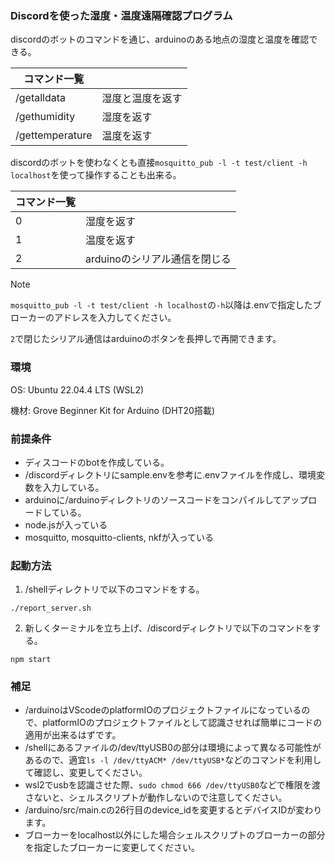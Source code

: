 ### Discordを使った湿度・温度遠隔確認プログラム
discordのボットのコマンドを通じ、arduinoのある地点の湿度と温度を確認できる。

|コマンド一覧||
|-|-|
|/getalldata|湿度と温度を返す|
|/gethumidity|湿度を返す|
|/gettemperature|温度を返す|

discordのボットを使わなくとも直接```mosquitto_pub -l -t test/client -h localhost```を使って操作することも出来る。

|コマンド一覧||
|-|-|
|0|湿度を返す|
|1|温度を返す|
|2|arduinoのシリアル通信を閉じる|

> [!NOTE]
> ```mosquitto_pub -l -t test/client -h localhost```の```-h```以降は.envで指定したブローカーのアドレスを入力してください。

```2```で閉じたシリアル通信はarduinoのボタンを長押しで再開できます。

### 環境
OS: Ubuntu 22.04.4 LTS (WSL2)

機材: Grove Beginner Kit for Arduino (DHT20搭載)

### 前提条件
- ディスコードのbotを作成している。
- /discordディレクトリにsample.envを参考に.envファイルを作成し、環境変数を入力している。
- arduinoに/arduinoディレクトリのソースコードをコンパイルしてアップロードしている。
- node.jsが入っている
- mosquitto, mosquitto-clients, nkfが入っている

### 起動方法
1. /shellディレクトリで以下のコマンドをする。
```
./report_server.sh
```
2. 新しくターミナルを立ち上げ、/discordディレクトリで以下のコマンドをする。
```
npm start
```

### 補足
- /arduinoはVScodeのplatformIOのプロジェクトファイルになっているので、platformIOのプロジェクトファイルとして認識させれば簡単にコードの適用が出来るはずです。
- /shellにあるファイルの/dev/ttyUSB0の部分は環境によって異なる可能性があるので、適宜```ls -l /dev/ttyACM* /dev/ttyUSB*```などのコマンドを利用して確認し、変更してください。
- wsl2でusbを認識させた際、```sudo chmod 666 /dev/ttyUSB0```などで権限を渡さないと、シェルスクリプトが動作しないので注意してください。
- /arduino/src/main.cの26行目のdevice_idを変更するとデバイスIDが変わります。
- ブローカーをlocalhost以外にした場合シェルスクリプトのブローカーの部分を指定したブローカーに変更してください。
